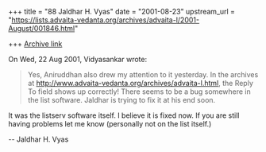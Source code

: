 +++
title = "88 Jaldhar H. Vyas"
date = "2001-08-23"
upstream_url = "https://lists.advaita-vedanta.org/archives/advaita-l/2001-August/001846.html"

+++
[Archive link](https://lists.advaita-vedanta.org/archives/advaita-l/2001-August/001846.html)

On Wed, 22 Aug 2001, Vidyasankar wrote:

> Yes, Aniruddhan also drew my attention to it yesterday. In the archives
> at http://www.advaita-vedanta.org/archives/advaita-l.html, the Reply To
> field shows up correctly! There seems to be a bug somewhere in the list
> software. Jaldhar is trying to fix it at his end soon.

It was the listserv software itself.  I believe it is fixed now.  If you
are still having problems let me know (personally not on the list itself.)

--
Jaldhar H. Vyas <jaldhar at braincells.com>

